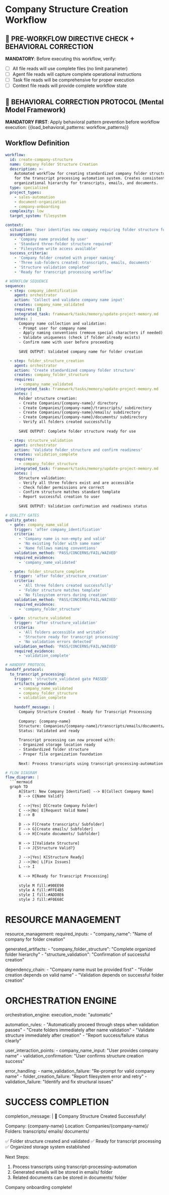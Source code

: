 # Company Structure Creation Workflow

<!-- dependencies
upstream:
  # AUTO-DETECTED Agents (from sequence steps):
  - operations/agents/core/orchestrator.md  # Step: company_structure_creation
  
  # AUTO-DETECTED Tasks (from uses/executes):
  - framework/tasks/memory/update-project-memory.md  # Context updates
  
  # AUTO-DETECTED Engineering Rules:
  - framework/engineeringrules/core-foundation/file-management.md  # Applied in: folder_creation
  - framework/engineeringrules/core-foundation/system-design-principles.md  # Applied in: structure_design
  
downstream:
  # AUTO-DETECTED callers:
  - transcript-processing-automation  # Workflow dependency for company setup
  
validated: 2025-09-17T18:00:00Z
health: 100%
generator: framework/templates/workflow.yaml
-->

<!-- 🔴 DIRECTIVE #1 ENFORCEMENT: ALWAYS READ COMPLETE FILES -->
<!-- CRITICAL: This workflow reads multiple files - never use limit parameter -->
<!-- This directive OVERRIDES token conservation - read files completely -->
<!-- VIOLATION = Missing critical workflow steps and validation processes -->

## 🔴 PRE-WORKFLOW DIRECTIVE CHECK + BEHAVIORAL CORRECTION
**MANDATORY**: Before executing this workflow, verify:
- [ ] All file reads will use complete files (no limit parameter)
- [ ] Agent file reads will capture complete operational instructions
- [ ] Task file reads will be comprehensive for proper execution
- [ ] Context file reads will provide complete workflow state

## 🧠 BEHAVIORAL CORRECTION PROTOCOL (Mental Model Framework)
**MANDATORY FIRST**: Apply behavioral pattern prevention before workflow execution:
{{load_behavioral_patterns: workflow_patterns}}
<!-- Loads: execution_documentation_paradox, false_completion_syndrome, basic_operations_failure -->

## Workflow Definition

```yaml
workflow:
  id: create-company-structure
  name: Company Folder Structure Creation
  description: >-
    Automated workflow for creating standardized company folder structures
    for the transcript processing automation system. Creates consistent
    organizational hierarchy for transcripts, emails, and documents.
  type: specialized
  project_types:
    - sales-automation
    - document-organization
    - company-onboarding
  complexity: low
  target_system: filesystem

context:
  situation: 'User identifies new company requiring folder structure for transcript processing'
  assumptions:
    - 'Company name provided by user'
    - 'Standard three-folder structure required'
    - 'Filesystem write access available'
  success_criteria:
    - 'Company folder created with proper naming'
    - 'Three sub-folders created: transcripts, emails, documents'
    - 'Structure validation completed'
    - 'Ready for transcript processing workflow'

# WORKFLOW SEQUENCE
sequence:
  - step: company_identification
    agent: orchestrator
    action: 'Collect and validate company name input'
    creates: company_name_validated
    requires: []
    integrated_task: framework/tasks/memory/update-project-memory.md
    notes: |
      Company name collection and validation:
      - Prompt user for company name
      - Apply naming conventions (remove special characters if needed)
      - Validate uniqueness (check if folder already exists)
      - Confirm name with user before proceeding
      
      SAVE OUTPUT: Validated company name for folder creation

  - step: folder_structure_creation
    agent: orchestrator
    action: 'Create standardized company folder structure'
    creates: company_folder_structure
    requires:
      - company_name_validated
    integrated_task: framework/tasks/memory/update-project-memory.md
    notes: |
      Folder structure creation:
      - Create Companies/{company-name}/ directory
      - Create Companies/{company-name}/transcripts/ subdirectory
      - Create Companies/{company-name}/emails/ subdirectory  
      - Create Companies/{company-name}/documents/ subdirectory
      - Verify all folders created successfully
      
      SAVE OUTPUT: Complete folder structure ready for use

  - step: structure_validation
    agent: orchestrator
    action: 'Validate folder structure and confirm readiness'
    creates: validation_complete
    requires:
      - company_folder_structure
    integrated_task: framework/tasks/memory/update-project-memory.md
    notes: |
      Structure validation:
      - Verify all three folders exist and are accessible
      - Check folder permissions are correct
      - Confirm structure matches standard template
      - Report successful creation to user
      
      SAVE OUTPUT: Validation confirmation and readiness status

# QUALITY GATES
quality_gates:
  - gate: company_name_valid
    trigger: 'after company_identification'
    criteria:
      - 'Company name is non-empty and valid'
      - 'No existing folder with same name'
      - 'Name follows naming conventions'
    validation_method: 'PASS/CONCERNS/FAIL/WAIVED'
    required_evidence:
      - 'company_name_validated'

  - gate: folder_structure_complete
    trigger: 'after folder_structure_creation'
    criteria:
      - 'All three folders created successfully'
      - 'Folder structure matches template'
      - 'No filesystem errors during creation'
    validation_method: 'PASS/CONCERNS/FAIL/WAIVED'
    required_evidence:
      - 'company_folder_structure'

  - gate: structure_validated
    trigger: 'after structure_validation'
    criteria:
      - 'All folders accessible and writable'
      - 'Structure ready for transcript processing'
      - 'No validation errors detected'
    validation_method: 'PASS/CONCERNS/FAIL/WAIVED'
    required_evidence:
      - 'validation_complete'

# HANDOFF PROTOCOL
handoff_protocol:
  to_transcript_processing:
    trigger: 'structure_validated gate PASSED'
    artifacts_provided:
      - company_name_validated
      - company_folder_structure
      - validation_complete
    
    handoff_message: |
      Company Structure Created - Ready for Transcript Processing
      
      Company: {company-name}
      Structure: Companies/{company-name}/transcripts/emails/documents/
      Status: Validated and ready
      
      Transcript processing can now proceed with:
      - Organized storage location ready
      - Standardized folder structure
      - Proper file organization foundation
      
      Next: Process transcripts using transcript-processing-automation

# FLOW DIAGRAM
flow_diagram: |
  ```mermaid
  graph TD
      A[Start: New Company Identified] --> B[Collect Company Name]
      B --> C{Name Valid?}
      
      C -->|Yes| D[Create Company Folder]
      C -->|No| E[Request Valid Name]
      E --> B
      
      D --> F[Create transcripts/ Subfolder]
      F --> G[Create emails/ Subfolder]
      G --> H[Create documents/ Subfolder]
      
      H --> I[Validate Structure]
      I --> J{Structure Valid?}
      
      J -->|Yes| K[Structure Ready]
      J -->|No| L[Fix Issues]
      L --> I
      
      K --> M[Ready for Transcript Processing]
      
      style M fill:#90EE90
      style A fill:#FFE4B5
      style I fill:#ADD8E6
      style J fill:#F0E68C
  ```

# RESOURCE MANAGEMENT
resource_management:
  required_inputs:
    - "company_name": "Name of company for folder creation"

  generated_artifacts:
    - "company_folder_structure": "Complete organized folder hierarchy"
    - "structure_validation": "Confirmation of successful creation"

  dependency_chain:
    - "Company name must be provided first"
    - "Folder creation depends on valid name"
    - "Validation depends on successful folder creation"

# ORCHESTRATION ENGINE
orchestration_engine:
  execution_mode: "automatic"

  automation_rules:
    - "Automatically proceed through steps when validation passes"
    - "Create folders immediately after name validation"
    - "Validate structure immediately after creation"
    - "Report success/failure status clearly"

  user_interaction_points:
    - company_name_input: "User provides company name"
    - validation_confirmation: "User confirms structure creation success"

  error_handling:
    - name_validation_failure: "Re-prompt for valid company name"
    - folder_creation_failure: "Report filesystem error and retry"
    - validation_failure: "Identify and fix structural issues"

# SUCCESS COMPLETION
completion_message: |
  🎯 Company Structure Created Successfully!
  
  Company: {company-name}
  Location: Companies/{company-name}/
  Folders: transcripts/ emails/ documents/
  
  ✅ Folder structure created and validated
  ✅ Ready for transcript processing
  ✅ Organized storage system established
  
  Next Steps:
  1. Process transcripts using transcript-processing-automation
  2. Generated emails will be stored in emails/ folder
  3. Related documents can be stored in documents/ folder
  
  Company onboarding complete!
```
